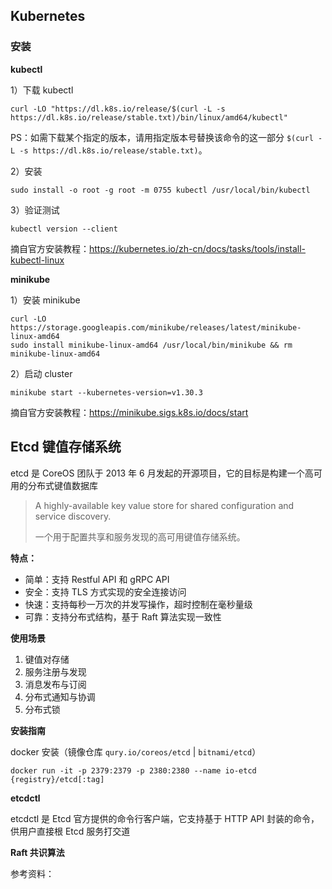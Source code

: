 ## Kubernetes

### 安装

**kubectl**

1）下载 kubectl

```shell
curl -LO "https://dl.k8s.io/release/$(curl -L -s https://dl.k8s.io/release/stable.txt)/bin/linux/amd64/kubectl"
```

PS：如需下载某个指定的版本，请用指定版本号替换该命令的这一部分 `$(curl -L -s https://dl.k8s.io/release/stable.txt)`。

2）安装

```shell
sudo install -o root -g root -m 0755 kubectl /usr/local/bin/kubectl
```

3）验证测试

```shell
kubectl version --client
```

摘自官方安装教程：https://kubernetes.io/zh-cn/docs/tasks/tools/install-kubectl-linux

**minikube**

1）安装 minikube

```shell
curl -LO https://storage.googleapis.com/minikube/releases/latest/minikube-linux-amd64
sudo install minikube-linux-amd64 /usr/local/bin/minikube && rm minikube-linux-amd64
```

2）启动 cluster

```shell
minikube start --kubernetes-version=v1.30.3
```

摘自官方安装教程：https://minikube.sigs.k8s.io/docs/start

## Etcd 键值存储系统

etcd 是 CoreOS 团队于 2013 年 6 月发起的开源项目，它的目标是构建一个高可用的分布式键值数据库

> A highly-available key value store for shared configuration and service discovery. 
>
> 一个用于配置共享和服务发现的高可用键值存储系统。

**特点：**

- 简单：支持 Restful API 和 gRPC API
- 安全：支持 TLS 方式实现的安全连接访问
- 快速：支持每秒一万次的并发写操作，超时控制在毫秒量级
- 可靠：支持分布式结构，基于 Raft 算法实现一致性

**使用场景**

1. 键值对存储
2. 服务注册与发现
3. 消息发布与订阅
4. 分布式通知与协调
5. 分布式锁

**安装指南**

docker 安装（镜像仓库 `qury.io/coreos/etcd` | `bitnami/etcd`）

```shell
docker run -it -p 2379:2379 -p 2380:2380 --name io-etcd {registry}/etcd[:tag]
```

**etcdctl**

etcdctl 是 Etcd 官方提供的命令行客户端，它支持基于 HTTP API 封装的命令，供用户直接根 Etcd 服务打交道

**Raft 共识算法**

参考资料：

[1]:https://zhuanlan.zhihu.com/p/143564728	"初识 etcd"